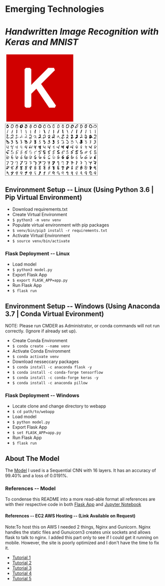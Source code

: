 # Emerging Technologies
# _Handwritten Image Recognition with Keras and MNIST_

![logo](images/keras.png) ![mnist](images/mnist.png)

## Environment Setup -- Linux (Using Python 3.6 | Pip Virtual Environment)
* Download requirements.txt
* Create Virtual Environment
* `$ python3 -m venv venv`
* Populate virtual environment with pip packages
* `$ venv/bin/pip3 install -r requirements.txt`
* Activate Virtual Environment
* `$ source venv/bin/activate`

### Flask Deployment -- Linux
* Load model
* `$ python3 model.py`
* Export Flask App
* `$ export FLASK_APP=app.py`
* Run Flask App
* `$ flask run`

## Environment Setup -- Windows (Using Anaconda 3.7 | Conda Virtual Evironment)
NOTE: Please run CMDER as Administrator, or conda commands will not run correctly. (Ignore if already set up).
* Create Conda Environment
* `$ conda create --name venv`
* Activate Conda Environment
* `$ conda activate venv`
* Download nesseccary packages
* `$ conda install -c anaconda flask -y`
* `$ conda install -c conda-forge tensorflow`
* `$ conda install -c conda-forge keras -y`
* `$ conda install -c anaconda pillow`

### Flask Deployment -- Windows
* Locate clone and change directory to webapp
* `$ cd path/to/webapp`
* Load model
* `$ python model.py`
* Export Flask App
* `$ set FLASK_APP=app.py`
* Run Flask App
* `$ flask run`

## About The Model
The [Model](keras-mnist-nn.ipynb) I used is a Sequential CNN with 16 layers. It has an accuracy of 99.40% and a loss of 0.0191%.

### References -- Model
To condense this README into a more read-able format all references are with their respective code in both [Flask App](webapp) and [Jupyter Notebook](keras-mnist-nn.ipynb)

#### References -- EC2 AWS Hosting -- (Link Available on Request)
Note:To host this on AWS I needed 2 things, Nginx and Gunicorn. Nginx handles the static files and Gunuicorn3 creates unix sockets and allows flask to talk to nginx.
I added this part only to see if I could get it running on mobile. However, the site is poorly optimized and I don't have the time to fix it. 

* [Tutorial 1](https://www.youtube.com/watch?v=-Gc8CMjQZfc)
* [Tutorial 2](https://www.youtube.com/watch?v=IwcuuWCWMic)
* [Tutorial 3](https://www.youtube.com/watch?v=IwcuuWCWMic)
* [Tutorial 4](https://www.youtube.com/watch?v=tW6jtOOGVJI)
* [Tutorial 5](https://www.youtube.com/watch?v=Dx4Gb4TbCGs)
